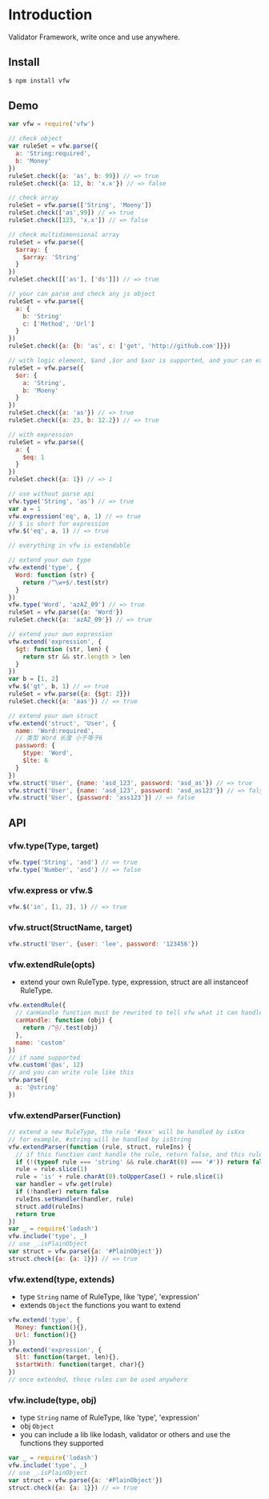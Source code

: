 Introduction
====================
Validator Framework, write once and use anywhere.

Install
-------------------
```bash
$ npm install vfw
```

## Demo
```js
var vfw = require('vfw')

// check object
var ruleSet = vfw.parse({
  a: 'String:required',
  b: 'Money'
})
ruleSet.check({a: 'as', b: 99}) // => true
ruleSet.check({a: 12, b: 'x.x'}) // => false

// check array
ruleSet = vfw.parse(['String', 'Moeny'])
ruleSet.check(['as',99]) // => true
ruleSet.check([123, 'x.x']) // => false

// check multidimensional array
ruleSet = vfw.parse({
  $array: {
    $array: 'String'
  }
})
ruleSet.check([['as'], ['ds']]) // => true

// your can parse and check any js object
ruleSet = vfw.parse({
  a: {
    b: 'String'
    c: ['Method', 'Url']
  }
})
ruleSet.check({a: {b: 'as', c: ['get', 'http://github.com']}})

// with logic element, $and ,$or and $xor is supported, and your can extend more
ruleSet = vfw.parse({
  $or: {
    a: 'String',
    b: 'Moeny'
  }
})
ruleSet.check({a: 'as'}) // => true
ruleSet.check({a: 23, b: 12.2}) // => true

// with expression
ruleSet = vfw.parse({
  a: {
    $eq: 1
  }
})
ruleSet.check({a: 1}) // => 1

// use without parse api
vfw.type('String', 'as') // => true
var a = 1
vfw.expression('eq', a, 1) // => true
// $ is short for expression
vfw.$('eq', a, 1) // => true

// everything in vfw is extendable

// extend your own type
vfw.extend('type', {
  Word: function (str) {
    return /^\w+$/.test(str)
  }
})
vfw.type('Word', 'azAZ_09') // => true
ruleSet = vfw.parse({a: 'Word'})
ruleSet.check({a: 'azAZ_09'}) // => true

// extend your own expression
vfw.extend('expression', {
  $gt: function (str, len) {
    return str && str.length > len
  }
})
var b = [1, 2]
vfw.$('gt', b, 1) // => true
ruleSet = vfw.parse({a: {$gt: 2}})
ruleSet.check({a: 'aas'}) // => true

// extend your own struct
vfw.extend('struct', 'User', {
  name: 'Word:required',
  // 类型 Word 长度 小于等于6
  password: {
    $type: 'Word',
    $lte: 6
  }
})
vfw.struct('User', {name: 'asd_123', password: 'asd_as'}) // => true
vfw.struct('User', {name: 'asd_123', password: 'asd_as123'}) // => false
vfw.struct('User', {password: 'ass123'}) // => false

```

## API

### vfw.type(Type, target)
```js
vfw.type('String', 'asd') // => true
vfw.type('Number', 'asd') // => false
```

### vfw.express or vfw.$
```js
vfw.$('in', [1, 2], 1) // => true
```

### vfw.struct(StructName, target)
```js
vfw.struct('User', {user: 'lee', password: '123456'})
```

### vfw.extendRule(opts)
- extend your own RuleType. type, expression, struct are all instanceof RuleType.
```js
vfw.extendRule({
  // canHandle function must be rewrited to tell vfw what it can handle
  canHandle: function (obj) {
    return /^@/.test(obj)
  },
  name: 'custom'
})
// if name supported
vfw.custom('@as', 12)
// and you can write rule like this
vfw.parse({
  a: '@string'
})
```

### vfw.extendParser(Function)
```js
// extend a new RuleType, the rule '#xxx' will be handled by isXxx
// for example, #string will be handled by isString
vfw.extendParser(function (rule, struct, ruleIns) {
  // if this function cant handle the rule, return false, and this rule will handled by others
  if (!(typeof rule === 'string' && rule.charAt(0) === '#')) return false
  rule = rule.slice(1)
  rule = 'is' + rule.charAt(0).toUpperCase() + rule.slice(1)
  var handler = vfw.get(rule)
  if (!handler) return false
  ruleIns.setHandler(handler, rule)
  struct.add(ruleIns)
  return true
})
var _ = require('lodash')
vfw.include('type', _)
// use _.isPlainObject
var struct = vfw.parse({a: '#PlainObject'})
struct.check({a: {a: 1}}) // => true
```

### vfw.extend(type, extends)
- type `String` name of RuleType, like 'type', 'expression'
- extends `Object` the functions you want to extend
```js
vfw.extend('type', {
  Money: function(){},
  Url: function(){}
})
vfw.extend('expression', {
  $lt: function(target, len){},
  $startWith: function(target, char){}
})
// once extended, those rules can be used anywhere
```

### vfw.include(type, obj)
- type `String` name of RuleType, like 'type', 'expression'
- obj `Object`
- you can include a lib like lodash, validator or others and use the functions they supported
```js
var _ = require('lodash')
vfw.include('type', _)
// use _.isPlainObject
var struct = vfw.parse({a: '#PlainObject'})
struct.check({a: {a: 1}}) // => true
```

###
